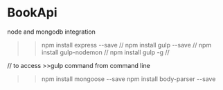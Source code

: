 # BookApi
node and mongodb integration

>>npm install express --save //
>>npm install gulp --save //
>>npm install gulp-nodemon //
>>npm install gulp -g //

// to access >>gulp command from command line

>>npm install mongoose --save
>>npm install body-parser --save